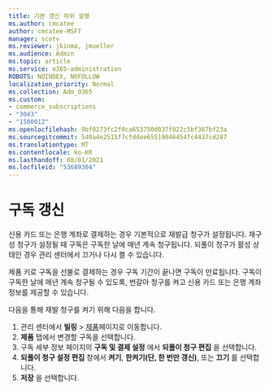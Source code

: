 ```yaml
---
title: 기본 갱신 하위 설명
ms.author: cmcatee
author: cmcatee-MSFT
manager: scotv
ms.reviewer: jkinma, jmueller
ms.audience: Admin
ms.topic: article
ms.service: o365-administration
ROBOTS: NOINDEX, NOFOLLOW
localization_priority: Normal
ms.collection: Adm_O365
ms.custom:
- commerce_subscriptions
- "3043"
- "1500012"
ms.openlocfilehash: 9bf0273fc2f0ca653750d037f022c5bf367bf23a
ms.sourcegitcommit: 540a4e2515f7cfddee65519046454fc4437cd287
ms.translationtype: MT
ms.contentlocale: ko-KR
ms.lasthandoff: 08/01/2021
ms.locfileid: "53689304"
---
```

# <a name="renewing-your-subscription"></a>구독 갱신

신용 카드 또는 은행 계좌로 결제하는 경우 기본적으로 재발급 청구가 설정됩니다. 재구성 청구가 설정될 때 구독은 구독한 날에 매년 계속 청구됩니다. 되풀이 청구가 활성 상태인 경우 관리 센터에서 끄거나 다시 켤 수 있습니다.

제품 키로 구독을 선불로 결제하는 경우 구독 기간이 끝나면 구독이 만료됩니다. 구독이 구독한 날에 매년 계속 청구될 수 있도록, 번갈아 청구를 켜고 신용 카드 또는 은행 계좌 정보를 제공할 수 있습니다.

다음을 통해 재발 청구를 켜기 위해 다음을 합니다.

1. 관리 센터에서 **빌링** > [제품](https://go.microsoft.com/fwlink/p/?linkid=842054)페이지로 이동합니다.
2. **제품** 탭에서 변경할 구독을 선택합니다.
3. 구독 세부 정보 페이지의 **구독 및 결제 설정** 에서 **되풀이 청구 편집** 을 선택합니다.
4. **되풀이 청구 설정 편집** 창에서 **켜기**, **한켜기(단, 한 번만 갱신)**, 또는 **끄기** 를 선택합니다.
5. **저장** 을 선택합니다. 